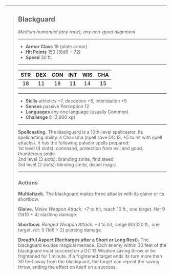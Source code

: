 ***
> ## Blackguard
> *Medium humanoid (any race), any non-good alignment*
> 
> ***
> 
> - **Armor Class** 18 (plate armor)
> - **Hit Points** 153 (18d8 + 72)
> - **Speed** 30 ft.
> 
> ***
> 
> |STR|DEX|CON|INT|WIS|CHA|
> |:---:|:---:|:---:|:---:|:---:|:---:|
> |18|11|18|11|14|15|
> 
> ***
> 
> - **Skills** athletics +7, deception +5, intimidation +5
> - **Senses** passive Perception 12
> - **Languages** any one language (usually Common)
> - **Challenge** 8 (3,900 xp)
> 
> ***
> 
> **Spellcasting.** The blackguard is a 10th-level spellcaster. Its spellcasting ability is Charisma (spell save DC 13, +5 to hit with spell attacks). It has the following paladin spells prepared:  
> 1st level (4 slots): command, protection from evil and good, thunderous smite  
> 2nd level (3 slots): branding smite, find steed  
> 3rd level (2 slots): blinding smite, dispel magic
> 
> ***
> 
> ### Actions
> **Multiattack.** The blackguard makes three attacks with its glaive or its shortbow.
> 
> **Glaive.** *Melee Weapon Attack:* +7 to hit, reach 10 ft., one target. *Hit:* 9 (1d10 + 4) slashing damage.
> 
> **Shortbow.** *Ranged Weapon Attack:* +3 to hit, range 80/320 ft., one target. *Hit:* 5 (1d6 + 2) piercing damage.
> 
> **Dreadful Aspect (Recharges after a Short or Long Rest).** The blackguard exudes magical menace. Each enemy within 30 feet of the blackguard must succeed on a DC 13 Wisdom saving throw or be frightened for 1 minute. If a frightened target ends its turn more than 30 feet away from the blackguard, the target can repeat the saving throw, ending the effect on itself on a success.